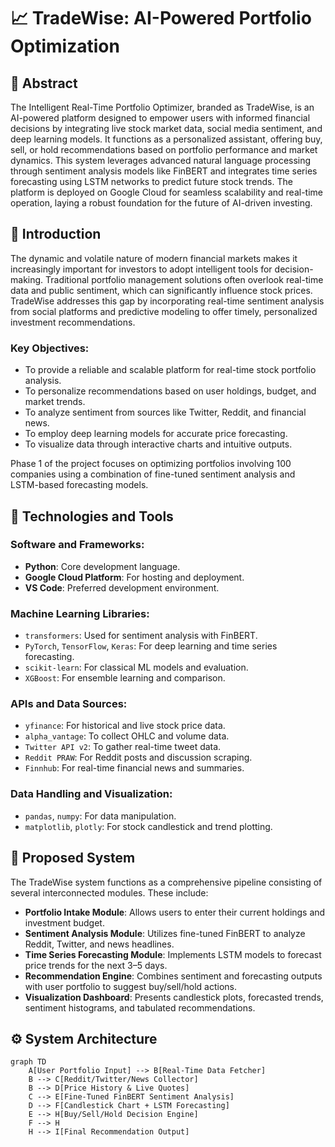 # 📈 TradeWise: AI-Powered Portfolio Optimization

## 📄 Abstract

The Intelligent Real-Time Portfolio Optimizer, branded as TradeWise, is an AI-powered platform designed to empower users with informed financial decisions by integrating live stock market data, social media sentiment, and deep learning models. It functions as a personalized assistant, offering buy, sell, or hold recommendations based on portfolio performance and market dynamics. This system leverages advanced natural language processing through sentiment analysis models like FinBERT and integrates time series forecasting using LSTM networks to predict future stock trends. The platform is deployed on Google Cloud for seamless scalability and real-time operation, laying a robust foundation for the future of AI-driven investing.

## 📝 Introduction

The dynamic and volatile nature of modern financial markets makes it increasingly important for investors to adopt intelligent tools for decision-making. Traditional portfolio management solutions often overlook real-time data and public sentiment, which can significantly influence stock prices. TradeWise addresses this gap by incorporating real-time sentiment analysis from social platforms and predictive modeling to offer timely, personalized investment recommendations.

### Key Objectives:
- To provide a reliable and scalable platform for real-time stock portfolio analysis.
- To personalize recommendations based on user holdings, budget, and market trends.
- To analyze sentiment from sources like Twitter, Reddit, and financial news.
- To employ deep learning models for accurate price forecasting.
- To visualize data through interactive charts and intuitive outputs.

Phase 1 of the project focuses on optimizing portfolios involving 100 companies using a combination of fine-tuned sentiment analysis and LSTM-based forecasting models.

## 🔧 Technologies and Tools

### Software and Frameworks:
- **Python**: Core development language.
- **Google Cloud Platform**: For hosting and deployment.
- **VS Code**: Preferred development environment.

### Machine Learning Libraries:
- `transformers`: Used for sentiment analysis with FinBERT.
- `PyTorch`, `TensorFlow`, `Keras`: For deep learning and time series forecasting.
- `scikit-learn`: For classical ML models and evaluation.
- `XGBoost`: For ensemble learning and comparison.

### APIs and Data Sources:
- `yfinance`: For historical and live stock price data.
- `alpha_vantage`: To collect OHLC and volume data.
- `Twitter API v2`: To gather real-time tweet data.
- `Reddit PRAW`: For Reddit posts and discussion scraping.
- `Finnhub`: For real-time financial news and summaries.

### Data Handling and Visualization:
- `pandas`, `numpy`: For data manipulation.
- `matplotlib`, `plotly`: For stock candlestick and trend plotting.

## 🚀 Proposed System

The TradeWise system functions as a comprehensive pipeline consisting of several interconnected modules. These include:

- **Portfolio Intake Module**: Allows users to enter their current holdings and investment budget.
- **Sentiment Analysis Module**: Utilizes fine-tuned FinBERT to analyze Reddit, Twitter, and news headlines.
- **Time Series Forecasting Module**: Implements LSTM models to forecast price trends for the next 3–5 days.
- **Recommendation Engine**: Combines sentiment and forecasting outputs with user portfolio to suggest buy/sell/hold actions.
- **Visualization Dashboard**: Presents candlestick plots, forecasted trends, sentiment histograms, and tabulated recommendations.

## ⚙️ System Architecture

```mermaid
graph TD
    A[User Portfolio Input] --> B[Real-Time Data Fetcher]
    B --> C[Reddit/Twitter/News Collector]
    B --> D[Price History & Live Quotes]
    C --> E[Fine-Tuned FinBERT Sentiment Analysis]
    D --> F[Candlestick Chart + LSTM Forecasting]
    E --> H[Buy/Sell/Hold Decision Engine]
    F --> H
    H --> I[Final Recommendation Output]
